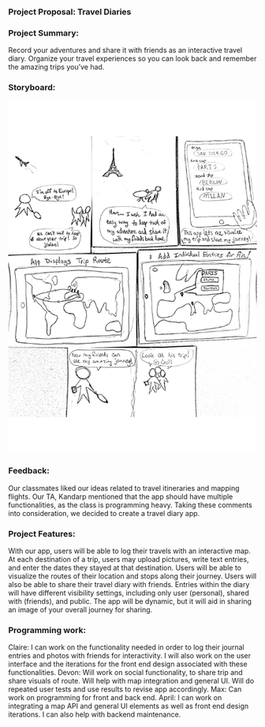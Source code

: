 ### Project Proposal: Travel Diaries

### Project Summary:
Record your adventures and share it with friends as an interactive travel diary. Organize your travel experiences so you can look back and remember the amazing trips you’ve had.

### Storyboard:
![Storyboard Proposal](/images/storyboardproposal.jpg)


### Feedback:
Our classmates liked our ideas related to travel itineraries and mapping flights. Our TA, Kandarp mentioned that the app should have multiple functionalities, as the class is programming heavy. Taking these comments into consideration, we decided to create a travel diary app.

### Project Features:
With our app, users will be able to log their travels with an interactive map. At each destination of a trip, users may upload pictures, write text entries, and enter the dates they stayed at that destination.  Users will be able to visualize the routes of their location and stops along their journey.  Users will also be able to share their travel diary with friends. Entries within the diary will have different visibility settings, including only user (personal), shared with (friends), and public.  The app will be dynamic, but it will aid in sharing an image of your overall journey for sharing. 

### Programming work:  
Claire: I can work on the functionality needed in order to log their journal entries and photos with friends for interactivity. I will also work on the user interface and the iterations for the front end design associated with these functionalities.
Devon:  Will work on social functionality, to share trip and share visuals of route.  Will help with map integration and general UI.  Will do repeated user tests and use results to revise app accordingly. 
Max: Can work on programming for front and back end.
April: I can work on integrating a map API and general UI elements as well as front end design iterations. I can also help with backend maintenance.

